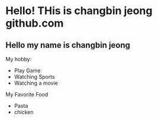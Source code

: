 # Hello! THis is changbin jeong github.com
## Hello my name is changbin jeong 
My hobby:
* Play Game
* Watching Sports
* Watching a movie


My Favorite Food
* Pasta
* chicken
